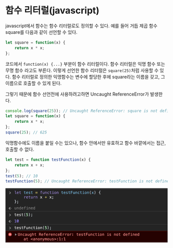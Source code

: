 # 함수 리터럴(javascript)

javascript에서 함수는 함수 리터럴로도 정의할 수 있다. 예를 들어 거듭 제곱 함수 square를 다음과 같이 선언할 수 있다.

```javascript
let square = function(x) {
    return x * x;
};
```

코드에서 `function(x) {...}` 부분이 함수 리터럴이다. 함수 리터럴은 익명 함수 또는 무명 함수 라고도 부른다. 이렇게 선언한 함수 리터럴은 `square(25)`처럼 사용할 수 있다. 함수 리터럴로 정의한 익명함수는 변수에 할당한 후에 square라는 이름을 갖고, 그 이름으로 호출할 수 있게 된다.

그렇기 때문에 함수 선언전에 사용하려고하면 Uncaught ReferenceError가 발생한다.

```javascript
console.log(square(25)); // Uncaught ReferenceError: square is not defined
let square = function(x) {
    return x * x;
};
square(25); // 625
```

익명함수에도 이름을 붙일 수는 있으나, 함수 안에서만 유효하고 함수 바깥에서는 접근, 호출할 수 없다.

```javascript
let test = function testFunction(x) {
    return x + x;
};
test(5); // 10
testFunction(5); // Uncaught ReferenceError: testFunction is not defined
```

![Anonymous function](/2020/assets/img/anonymous_function_naming.png)
